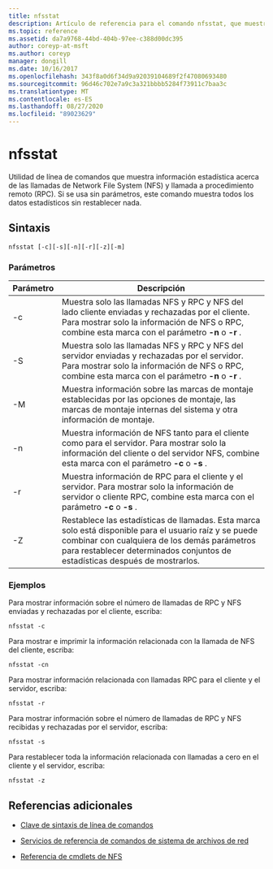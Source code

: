 ```yaml
---
title: nfsstat
description: Artículo de referencia para el comando nfsstat, que muestra información estadística acerca de las llamadas de Network File System (NFS) y llamada a procedimiento remoto (RPC).
ms.topic: reference
ms.assetid: da7a9768-44bd-404b-97ee-c388d00dc395
author: coreyp-at-msft
ms.author: coreyp
manager: dongill
ms.date: 10/16/2017
ms.openlocfilehash: 343f8a0d6f34d9a92039104689f2f47080693480
ms.sourcegitcommit: 96d46c702e7a9c3a321bbbb5284f73911c7baa3c
ms.translationtype: MT
ms.contentlocale: es-ES
ms.lasthandoff: 08/27/2020
ms.locfileid: "89023629"
---
```

# <a name="nfsstat"></a>nfsstat

Utilidad de línea de comandos que muestra información estadística acerca de las llamadas de Network File System (NFS) y llamada a procedimiento remoto (RPC). Si se usa sin parámetros, este comando muestra todos los datos estadísticos sin restablecer nada.

## <a name="syntax"></a>Sintaxis

```
nfsstat [-c][-s][-n][-r][-z][-m]
```

### <a name="parameters"></a>Parámetros

| Parámetro | Descripción |
| --------- | ----------- |
| -c | Muestra solo las llamadas NFS y RPC y NFS del lado cliente enviadas y rechazadas por el cliente. Para mostrar solo la información de NFS o RPC, combine esta marca con el parámetro **-n** o **-r** . |
| -S | Muestra solo las llamadas NFS y RPC y NFS del servidor enviadas y rechazadas por el servidor. Para mostrar solo la información de NFS o RPC, combine esta marca con el parámetro **-n** o **-r** . |
| -M | Muestra información sobre las marcas de montaje establecidas por las opciones de montaje, las marcas de montaje internas del sistema y otra información de montaje. |
| -n | Muestra información de NFS tanto para el cliente como para el servidor. Para mostrar solo la información del cliente o del servidor NFS, combine esta marca con el parámetro **-c** o **-s** . |
| -r | Muestra información de RPC para el cliente y el servidor. Para mostrar solo la información de servidor o cliente RPC, combine esta marca con el parámetro **-c** o **-s** . |
| -Z | Restablece las estadísticas de llamadas. Esta marca solo está disponible para el usuario raíz y se puede combinar con cualquiera de los demás parámetros para restablecer determinados conjuntos de estadísticas después de mostrarlos. |

### <a name="examples"></a>Ejemplos

Para mostrar información sobre el número de llamadas de RPC y NFS enviadas y rechazadas por el cliente, escriba:

```
nfsstat -c
```

Para mostrar e imprimir la información relacionada con la llamada de NFS del cliente, escriba:

```
nfsstat -cn
```

Para mostrar información relacionada con llamadas RPC para el cliente y el servidor, escriba:

```
nfsstat -r
```

Para mostrar información sobre el número de llamadas de RPC y NFS recibidas y rechazadas por el servidor, escriba:

```
nfsstat -s
```

Para restablecer toda la información relacionada con llamadas a cero en el cliente y el servidor, escriba:

```
nfsstat -z
```

## <a name="additional-references"></a>Referencias adicionales

- [Clave de sintaxis de línea de comandos](command-line-syntax-key.md)

- [Servicios de referencia de comandos de sistema de archivos de red](services-for-network-file-system-command-reference.md)

- [Referencia de cmdlets de NFS](/powershell/module/nfs)
